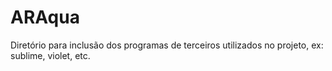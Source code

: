 # ARAqua
Diretório para inclusão dos programas de terceiros utilizados no projeto, ex: sublime, violet, etc.